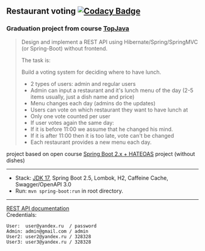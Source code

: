 ## Restaurant voting [![Codacy Badge](https://app.codacy.com/project/badge/Grade/18a5fa642d6048a3a77abc8df26ddc42)](https://www.codacy.com/gh/kriaktus/topjava2/dashboard?utm_source=github.com&amp;utm_medium=referral&amp;utm_content=kriaktus/topjava2&amp;utm_campaign=Badge_Grade)

### Graduation project from course [TopJava](https://javaops.ru/view/topjava)


> Design and implement a REST API using Hibernate/Spring/SpringMVC (or Spring-Boot) without frontend.
> 
>The task is:
>
>Build a voting system for deciding where to have lunch.
>- 2 types of users: admin and regular users
>- Admin can input a restaurant and it's lunch menu of the day (2-5 items usually, just a dish name and price)
>- Menu changes each day (admins do the updates)
>- Users can vote on which restaurant they want to have lunch at
>- Only one vote counted per user
>- If user votes again the same day:
>  - If it is before 11:00 we assume that he changed his mind. 
>  - If it is after 11:00 then it is too late, vote can't be changed
>- Each restaurant provides a new menu each day.


project based on open course [Spring Boot 2.x + HATEOAS](https://javaops.ru/view/bootjava) project (without dishes)

-------------------------------------------------------------
- Stack: [JDK 17](http://jdk.java.net/17/), Spring Boot 2.5, Lombok, H2, Caffeine Cache, Swagger/OpenAPI 3.0
- Run: `mvn spring-boot:run` in root directory.
-----------------------------------------------------
[REST API documentation](http://localhost:8080/swagger-ui.html)  
Credentials:
```
User:  user@yandex.ru  / password
Admin: admin@gmail.com / admin
User2: user2@yandex.ru / 328328
User3: user3@yandex.ru / 328328
```